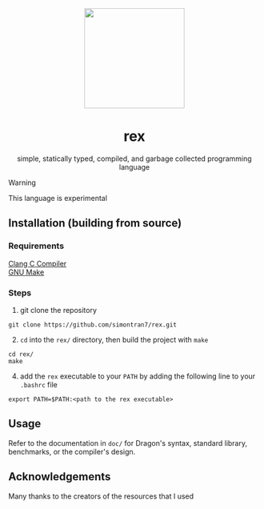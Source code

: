 <div align="center">
  <img width="200px" src="docs/rex.png">
  <h1>rex</h1>
  <p>simple, statically typed, compiled, and garbage collected programming language</p>
</div>

> [!WARNING]
> This language is experimental

## Installation (building from source)

### Requirements

[Clang C Compiler](https://clang.llvm.org/)  
[GNU Make](https://www.gnu.org/software/make/)

### Steps

1. git clone the repository

```shell
git clone https://github.com/simontran7/rex.git
```

2. `cd` into the `rex/` directory, then build the project with `make`

```shell
cd rex/
make
```

4. add the `rex` executable to your `PATH` by adding the following line to your `.bashrc` file

```shell
export PATH=$PATH:<path to the rex executable>
```

## Usage

Refer to the documentation in `doc/` for Dragon's syntax, standard library, benchmarks, or the compiler's design.

## Acknowledgements

Many thanks to the creators of the resources that I used
